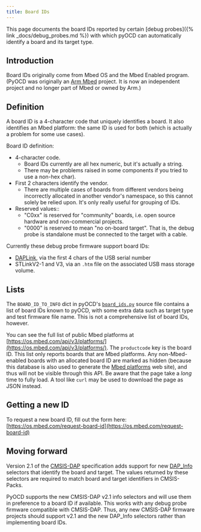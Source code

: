 ```yaml
---
title: Board IDs
---
```


This page documents the board IDs reported by certain [debug probes]({% link _docs/debug_probes.md %}) with which pyOCD can automatically identify a board and its target type.

## Introduction

Board IDs originally come from Mbed OS and the Mbed Enabled program. (PyOCD was originally an [Arm Mbed](https://mbed.com) project. It is now an independent project and no longer part of Mbed or owned by Arm.)

## Definition

A board ID is a 4-character code that uniquely identifies a board. It also identifies an Mbed platform: the same ID is used for both (which is actually a problem for some use cases).

Board ID definition:
- 4-character code.
  - Board IDs currently are all hex numeric, but it's actually a string.
  - There may be problems raised in some components if you tried to use a non-hex char).
- First 2 characters identify the vendor.
  - There are multiple cases of boards from different vendors being incorrectly allocated in another vendor's namespace, so this cannot solely be relied upon. It's only really useful for grouping of IDs.
- Reserved values::
  - "C0xx" is reserved for "community" boards, i.e. open source hardware and non-commercial projects.
  - "0000" is reserved to mean "no on-board target". That is, the debug probe is standalone must be connected to the target with a cable.

Currently these debug probe firmware support board IDs:
- [DAPLink](https://daplink.io/), via the first 4 chars of the USB serial number
- STLinkV2-1 and V3, via an `.htm` file on the associated USB mass storage volume.

## Lists

The `BOARD_ID_TO_INFO` dict in pyOCD's [`board_ids.py`](https://github.com/pyocd/pyOCD/blob/main/pyocd/board/board_ids.py) source file contains a list of board IDs known to pyOCD, with some extra data such as target type and test firmware file name. This is not a comprehensive list of board IDs, however.

You can see the full list of public Mbed platforms at [https://os.mbed.com/api/v3/platforms/](https://os.mbed.com/api/v3/platforms/). The `productcode` key is the board ID. This list only reports boards that are Mbed platforms. Any non-Mbed-enabled boards with an allocated board ID are marked as hidden (because this database is also used to generate the [Mbed platforms](https://os.mbed.com/platforms/) web site), and thus will not be visible through this API. Be aware that the page take a _long_ time to fully load. A tool like `curl` may be used to download the page as JSON instead.

## Getting a new ID

To request a new board ID, fill out the form here: [https://os.mbed.com/request-board-id](https://os.mbed.com/request-board-id)

## Moving forward

Version 2.1 of the [CMSIS-DAP](https://arm-software.github.io/CMSIS_5/DAP/html/index.html) specification adds support for new [DAP_Info](https://arm-software.github.io/CMSIS_5/DAP/html/group__DAP__Info.html) selectors that identify the board and target. The values returned by these selectors are required to match board and target identifiers in CMSIS-Packs.

PyOCD supports the new CMSIS-DAP v2.1 info selectors and will use them in preference to a board ID if available. This works with any debug probe firmware compatible with CMSIS-DAP. Thus, any new CMSIS-DAP firmware projects should support v2.1 and the new DAP_Info selectors rather than implementing board IDs.
